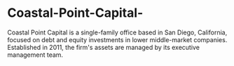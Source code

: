 # Coastal-Point-Capital-
Coastal Point Capital is a single-family office based in San Diego, California, focused on debt and equity investments in lower middle-market companies. Established in 2011, the firm's assets are managed by its executive management team.
